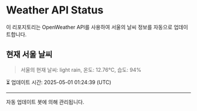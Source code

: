 
# Weather API Status

이 리포지토리는 OpenWeather API를 사용하여 서울의 날씨 정보를 자동으로 업데이트합니다.

## 현재 서울 날씨
> 서울의 현재 날씨: light rain, 온도: 12.76°C, 습도: 94%

⏳ 업데이트 시간: 2025-05-01 01:24:39 (UTC)

---
자동 업데이트 봇에 의해 관리됩니다.
